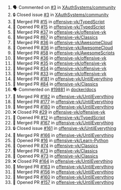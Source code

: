 <!--START_SECTION:activity-->
1. 🗣 Commented on [#3](https://github.com/XAuthSystems/community/issues/3) in [XAuthSystems/community](https://github.com/XAuthSystems/community)
2. 🔒 Closed issue [#3](https://github.com/XAuthSystems/community/issues/3) in [XAuthSystems/community](https://github.com/XAuthSystems/community)
3. 🎉 Merged PR [#15](https://github.com/offensive-vk/TypedScript/pull/15) in [offensive-vk/TypedScript](https://github.com/offensive-vk/TypedScript)
4. 💪 Opened PR [#15](https://github.com/offensive-vk/TypedScript/pull/15) in [offensive-vk/TypedScript](https://github.com/offensive-vk/TypedScript)
5. 🎉 Merged PR [#37](https://github.com/offensive-vk/offensive-vk/pull/37) in [offensive-vk/offensive-vk](https://github.com/offensive-vk/offensive-vk)
6. 🎉 Merged PR [#87](https://github.com/offensive-vk/Classics/pull/87) in [offensive-vk/Classics](https://github.com/offensive-vk/Classics)
7. 🎉 Merged PR [#36](https://github.com/offensive-vk/AwesomeCloud/pull/36) in [offensive-vk/AwesomeCloud](https://github.com/offensive-vk/AwesomeCloud)
8. 💪 Opened PR [#36](https://github.com/offensive-vk/AwesomeCloud/pull/36) in [offensive-vk/AwesomeCloud](https://github.com/offensive-vk/AwesomeCloud)
9. 🎉 Merged PR [#58](https://github.com/offensive-vk/AwesomeScripts/pull/58) in [offensive-vk/AwesomeScripts](https://github.com/offensive-vk/AwesomeScripts)
10. 🎉 Merged PR [#36](https://github.com/offensive-vk/offensive-vk/pull/36) in [offensive-vk/offensive-vk](https://github.com/offensive-vk/offensive-vk)
11. 🎉 Merged PR [#35](https://github.com/offensive-vk/offensive-vk/pull/35) in [offensive-vk/offensive-vk](https://github.com/offensive-vk/offensive-vk)
12. 🎉 Merged PR [#34](https://github.com/offensive-vk/offensive-vk/pull/34) in [offensive-vk/offensive-vk](https://github.com/offensive-vk/offensive-vk)
13. 🎉 Merged PR [#33](https://github.com/offensive-vk/offensive-vk/pull/33) in [offensive-vk/offensive-vk](https://github.com/offensive-vk/offensive-vk)
14. 🎉 Merged PR [#181](https://github.com/offensive-vk/UntilEverything/pull/181) in [offensive-vk/UntilEverything](https://github.com/offensive-vk/UntilEverything)
15. 🎉 Merged PR [#84](https://github.com/offensive-vk/Classics/pull/84) in [offensive-vk/Classics](https://github.com/offensive-vk/Classics)
16. 🗣 Commented on [#19881](https://github.com/docker/docs/issues/19881) in [docker/docs](https://github.com/docker/docs)
17. 🎉 Merged PR [#182](https://github.com/offensive-vk/UntilEverything/pull/182) in [offensive-vk/UntilEverything](https://github.com/offensive-vk/UntilEverything)
18. 🎉 Merged PR [#177](https://github.com/offensive-vk/UntilEverything/pull/177) in [offensive-vk/UntilEverything](https://github.com/offensive-vk/UntilEverything)
19. 🎉 Merged PR [#180](https://github.com/offensive-vk/UntilEverything/pull/180) in [offensive-vk/UntilEverything](https://github.com/offensive-vk/UntilEverything)
20. ❌ Closed PR [#29](https://github.com/offensive-vk/offensive-vk/pull/29) in [offensive-vk/offensive-vk](https://github.com/offensive-vk/offensive-vk)
21. 💪 Opened PR [#12](https://github.com/offensive-vk/TypedScript/pull/12) in [offensive-vk/TypedScript](https://github.com/offensive-vk/TypedScript)
22. 🎉 Merged PR [#167](https://github.com/offensive-vk/UntilEverything/pull/167) in [offensive-vk/UntilEverything](https://github.com/offensive-vk/UntilEverything)
23. 🔒 Closed issue [#161](https://github.com/offensive-vk/UntilEverything/issues/161) in [offensive-vk/UntilEverything](https://github.com/offensive-vk/UntilEverything)
24. 🎉 Merged PR [#166](https://github.com/offensive-vk/UntilEverything/pull/166) in [offensive-vk/UntilEverything](https://github.com/offensive-vk/UntilEverything)
25. 💪 Opened PR [#16](https://github.com/offensive-vk/Learn-Python/pull/16) in [offensive-vk/Learn-Python](https://github.com/offensive-vk/Learn-Python)
26. 💪 Opened PR [#74](https://github.com/offensive-vk/Classics/pull/74) in [offensive-vk/Classics](https://github.com/offensive-vk/Classics)
27. 🎉 Merged PR [#73](https://github.com/offensive-vk/Classics/pull/73) in [offensive-vk/Classics](https://github.com/offensive-vk/Classics)
28. 💪 Opened PR [#73](https://github.com/offensive-vk/Classics/pull/73) in [offensive-vk/Classics](https://github.com/offensive-vk/Classics)
29. ❌ Closed PR [#164](https://github.com/offensive-vk/UntilEverything/pull/164) in [offensive-vk/UntilEverything](https://github.com/offensive-vk/UntilEverything)
30. 🎉 Merged PR [#163](https://github.com/offensive-vk/UntilEverything/pull/163) in [offensive-vk/UntilEverything](https://github.com/offensive-vk/UntilEverything)
31. 🎉 Merged PR [#156](https://github.com/offensive-vk/UntilEverything/pull/156) in [offensive-vk/UntilEverything](https://github.com/offensive-vk/UntilEverything)
32. 🎉 Merged PR [#160](https://github.com/offensive-vk/UntilEverything/pull/160) in [offensive-vk/UntilEverything](https://github.com/offensive-vk/UntilEverything)
33. 💪 Opened PR [#157](https://github.com/offensive-vk/UntilEverything/pull/157) in [offensive-vk/UntilEverything](https://github.com/offensive-vk/UntilEverything)
<!--END_SECTION:activity-->
